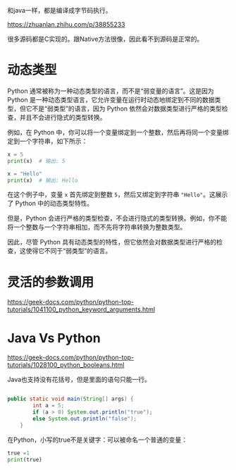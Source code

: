 和java一样，都是编译成字节码执行。

https://zhuanlan.zhihu.com/p/38855233


很多源码都是C实现的。跟Native方法很像，因此看不到源码是正常的。





# 动态类型
Python 通常被称为一种动态类型的语言，而不是“弱变量的语言”。这是因为 Python 是一种动态类型语言，它允许变量在运行时动态地绑定到不同的数据类型，但它不是“弱类型”的语言，因为 Python 依然会对数据类型进行严格的类型检查，并且不会进行隐式的类型转换。

例如，在 Python 中，你可以将一个变量绑定到一个整数，然后再将同一个变量绑定到一个字符串，如下所示：

```python
x = 5
print(x)  # 输出: 5

x = "Hello"
print(x)  # 输出: Hello
```

在这个例子中，变量 `x` 首先绑定到整数 `5`，然后又绑定到字符串 `"Hello"`。这展示了 Python 中的动态类型特性。

但是，Python 会进行严格的类型检查，不会进行隐式的类型转换。例如，你不能将一个整数与一个字符串相加，而不先将字符串转换为整数类型。

因此，尽管 Python 具有动态类型的特性，但它依然会对数据类型进行严格的检查，这使得它不同于“弱类型”的语言。


# 灵活的参数调用
 https://geek-docs.com/python/python-top-tutorials/1041100_python_keyword_arguments.html


# Java Vs Python


https://geek-docs.com/python/python-top-tutorials/1028100_python_booleans.html

Java也支持没有花括号，但是里面的语句只能一行。
```java

public static void main(String[] args) {
        int a = 5;
        if (a > 0) System.out.println("true");
        else System.out.println("false");
    }
```

在Python，小写的true不是关键字：可以被命名一个普通的变量：
```python
true =1
print(true)
```
